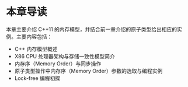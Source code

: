 ﻿# 本章导读 #

本章主要介绍 C++11 的内存模型，并结合前一章介绍的原子类型给出相应的实例。主要内容包括：

- C++ 内存模型概述
- X86 CPU 处理器架构与存储一致性模型简介
- 内存序（Memory Order）与同步操作
- 原子类型操作中内存序（Memory Order）参数的选取与编程实例
- Lock-free 编程初探

